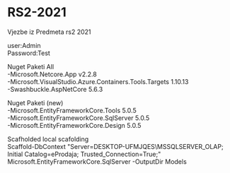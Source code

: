 # RS2-2021
Vjezbe iz Predmeta rs2 2021

user:Admin  
Password:Test



Nuget Paketi All  
-Microsoft.Netcore.App v2.2.8   
-Microsoft.VisualStudio.Azure.Containers.Tools.Targets 1.10.13  
-Swashbuckle.AspNetCore 5.6.3  



Nuget Paketi (new)  
-Microsoft.EntityFrameworkCore.Tools 5.0.5  
-Microsoft.EntityFrameworkCore.SqlServer 5.0.5  
-Microsoft.EntityFrameworkCore.Design 5.0.5  

Scafholded local scafolding  
Scaffold-DbContext "Server=DESKTOP-UFMJQES\MSSQLSERVER_OLAP; Initial Catalog=eProdaja;   Trusted_Connection=True;" Microsoft.EntityFrameworkCore.SqlServer -OutputDir Models
